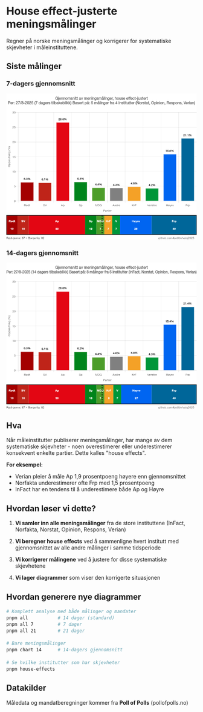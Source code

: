 # House effect-justerte meningsmålinger

Regner på norske meningsmålinger og korrigerer for systematiske skjevheter i måleinstituttene.

## Siste målinger

### 7-dagers gjennomsnitt
![7-dagers meningsmålinger](charts/complete-2025-08-27-7day.png)

### 14-dagers gjennomsnitt
![14-dagers meningsmålinger](charts/complete-2025-08-27-14day.png)

## Hva

Når måleinstitutter publiserer meningsmålinger, har mange av dem systematiske skjevheter - noen overestimerer eller underestimerer konsekvent enkelte partier. Dette kalles "house effects".

**For eksempel:**
- Verian pleier å måle Ap 1,9 prosentpoeng høyere enn gjennomsnittet
- Norfakta underestimerer ofte Frp med 1,5 prosentpoeng
- InFact har en tendens til å underestimere både Ap og Høyre

## Hvordan løser vi dette?

1. **Vi samler inn alle meningsmålinger** fra de store instituttene (InFact, Norfakta, Norstat, Opinion, Respons, Verian)

2. **Vi beregner house effects** ved å sammenligne hvert institutt med gjennomsnittet av alle andre målinger i samme tidsperiode

3. **Vi korrigerer målingene** ved å justere for disse systematiske skjevhetene

4. **Vi lager diagrammer** som viser den korrigerte situasjonen

## Hvordan generere nye diagrammer

```bash
# Komplett analyse med både målinger og mandater
pnpm all           # 14 dager (standard)
pnpm all 7         # 7 dager
pnpm all 21        # 21 dager

# Bare meningsmålinger
pnpm chart 14      # 14-dagers gjennomsnitt

# Se hvilke institutter som har skjevheter
pnpm house-effects
```

## Datakilder

Måledata og mandatberegninger kommer fra **Poll of Polls** (pollofpolls.no)